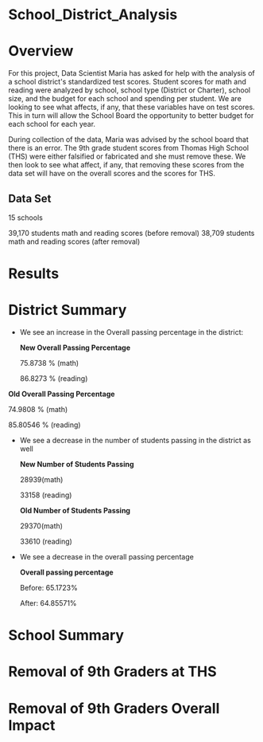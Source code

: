 # School_District_Analysis #

# **Overview** #

For this project, Data Scientist Maria has asked for help with the analysis of a school district's standardized test scores. Student scores for math and reading were analyzed by school, school type (District or Charter), school size, and the budget for each school and spending per student. We are looking to see what affects, if any, that these variables have on test scores. This in turn will allow the School Board the opportunity to better budget for each school for each year.

During collection of the data, Maria was advised by the school board that there is an error. The 9th grade student scores from Thomas High School (THS) were either falsified or fabricated and she must remove these. We then look to see what affect, if any, that removing these scores from the data set will have on the overall scores and the scores for THS.

## Data Set ##

15 schools 

39,170 students math and reading scores (before removal)
38,709 students math and reading scores (after removal)


# Results #

# **District Summary** #

- We see an increase in the Overall passing percentage in the district:

  **New Overall Passing Percentage**
  
  75.8738 % (math)
  
  86.8273 % (reading) 

 **Old Overall Passing Percentage**
  
  74.9808 % (math)
  
  85.80546 % (reading) 


- We see a decrease in the number of students passing in the district as well

  **New Number of Students Passing**
  
  28939(math)
  
  33158 (reading)
  

  **Old Number of Students Passing**
  
  29370(math)
  
  33610 (reading) 
  

- We see a decrease in the overall passing percentage

  **Overall passing percentage**

  Before: 65.1723%
  
  After: 64.85571%
  

# **School Summary** #

# **Removal of 9th Graders at THS** #

# **Removal of 9th Graders Overall Impact** #
